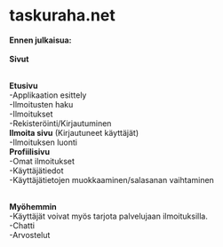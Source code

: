 # taskuraha.net

**Ennen julkaisua:**
<br/>
<br/>**Sivut**

<br/>**Etusivu**
<br/>-Applikaation esittely
<br/>-Ilmoitusten haku
<br/>-Ilmoitukset
<br/>-Rekisteröinti/Kirjautuminen
<br/>**Ilmoita sivu** (Kirjautuneet käyttäjät)
<br/>-Ilmoituksen luonti
<br/>**Profiilisivu**
<br/>-Omat ilmoitukset
<br/>-Käyttäjätiedot
<br/>-Käyttäjätietojen muokkaaminen/salasanan vaihtaminen

<br/>**Myöhemmin**
<br/>-Käyttäjät voivat myös tarjota palvelujaan ilmoituksilla.
<br/>-Chatti
<br/>-Arvostelut
